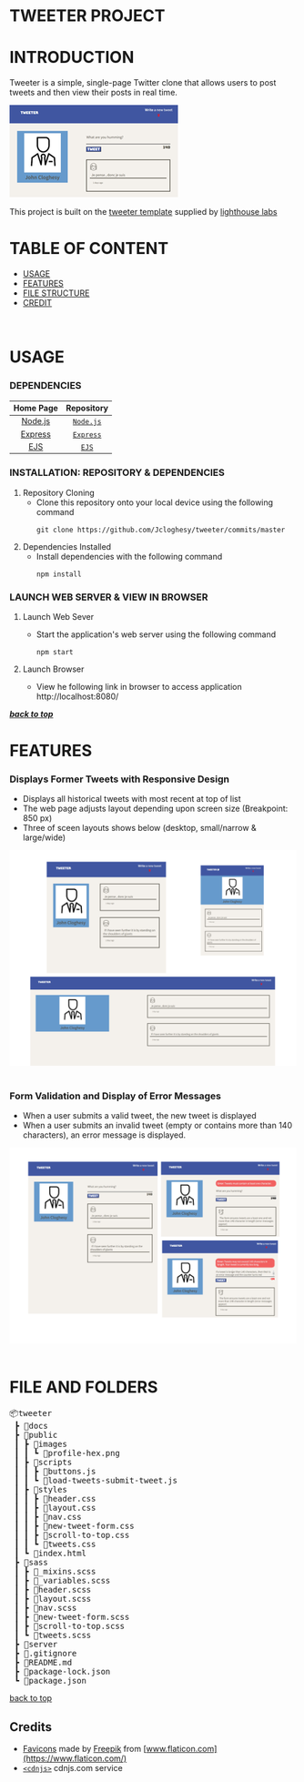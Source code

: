 # TWEETER PROJECT



# INTRODUCTION
Tweeter is a simple, single-page Twitter clone that allows users to post tweets and then view their posts in real time.

![LOGO](./docs/logo.png)

This project is built on the [tweeter template][tweeter template]
supplied by [lighthouse labs][Lighthouse Labs - GitHub]


# TABLE OF CONTENT

- [USAGE](#usage)
- [FEATURES](#features)
- [FILE STRUCTURE](#file-structure)
- [CREDIT](#credit)

&nbsp;


# USAGE

### DEPENDENCIES
    
| Home Page               | Repository               |
|  :--:                   |  :--:                    |
|  [Node.js][node.org]    |  [`Node.js`][node.git]   | <br>
|  [Express][express.git] |  [`Express`][express.git]| <br>
|  [EJS][ejs.org]         |  [`EJS`][ejs.npmjs]      | <br>
 

### INSTALLATION: REPOSITORY & DEPENDENCIES
  
  1. Repository Cloning 
      - Clone this repository onto your local device using the following command <br>
        ``` 
        git clone https://github.com/Jcloghesy/tweeter/commits/master
        ```
 1. Dependencies Installed
      - Install dependencies with the following command <br>
        ```
        npm install
        ```
### LAUNCH WEB SERVER & VIEW IN BROWSER

  1. Launch Web Sever 
      - Start the application's web server using the following command
        ```
        npm start
        ```
  
  2. Launch Browser
      - View he following link in browser to access application <br>
        http://localhost:8080/
      


***[back to top](#table-of-content)***
&nbsp;


# FEATURES

### Displays Former Tweets with Responsive Design

  - Displays all historical tweets with most recent at top of list
  - The web page adjusts layout depending upon screen size (Breakpoint: 850 px)
  - Three of sceen layouts shows below (desktop, small/narrow & large/wide)
  
![threeSize](./docs/threeSizes.png)
&nbsp;

### Form Validation and Display of Error Messages

- When a user submits a valid tweet, the new tweet is displayed 
- When a user submits an invalid tweet (empty or contains more than 140 characters), an 
  error message is displayed.

![tweetErrs](./docs/tweetErrs.png)  
&nbsp;

# FILE AND FOLDERS 

<pre>
📦tweeter
 ┣ 📂docs
 ┣ 📂public
 ┃ ┣ 📂images
 ┃ ┃ ┗ 📜profile-hex.png
 ┃ ┣ 📂scripts
 ┃ ┃ ┣ 📜buttons.js
 ┃ ┃ ┗ 📜load-tweets-submit-tweet.js
 ┃ ┣ 📂styles
 ┃ ┃ ┣ 📜header.css
 ┃ ┃ ┣ 📜layout.css
 ┃ ┃ ┣ 📜nav.css
 ┃ ┃ ┣ 📜new-tweet-form.css
 ┃ ┃ ┣ 📜scroll-to-top.css
 ┃ ┃ ┗ 📜tweets.css
 ┃ ┗ 📜index.html
 ┣ 📂sass
 ┃ ┣ 📜_mixins.scss
 ┃ ┣ 📜_variables.scss
 ┃ ┣ 📜header.scss
 ┃ ┣ 📜layout.scss
 ┃ ┣ 📜nav.scss
 ┃ ┣ 📜new-tweet-form.scss
 ┃ ┣ 📜scroll-to-top.scss
 ┃ ┗ 📜tweets.scss
 ┣ 📂server
 ┣ 📜.gitignore
 ┣ 📜README.md
 ┣ 📜package-lock.json
 ┗ 📜package.json
</pre>

[back to top](#table-of-content)
&nbsp;


## Credits
- [Favicons](https://www.flaticon.com/premium-icon/twitter_3025545) made by [Freepik](https://www.freepik.com) from [www.flaticon.com](https://www.flaticon.com/)
- [`<cdnjs>`][<cdnjs>] cdnjs.com service
  
&nbsp;

<!-- REFERENCE LINKS -->

<!-- Dependencies -->  
  [node.org]: https://nodejs.org/en
  [node.git]: https://github.com/nodejs/node
  [express.org]: https://expressjs.com/  
  [express.git]: https://github.com/expressjs/express  
  [ejs.org]: https://ejs.co/
  [ejs.npmjs]: https://www.npmjs.com/package/ejs
  [nodemon.org]: https://nodemon.io/
  [nodemon.git]: https://github.com/remy/nodemon
 
<!-- Additional Website Links -->
[Lighthouse Labs - GitHub]: https://github.com/lighthouse-labs
[tweeter template]: https://github.com/lighthouse-labs/tweeter
[<cdnjs>]: https://cdnjs.com/

<!-- Images - Screen Captures & Logos, etc  -->
[mainMedium]: /docs/mainMedium.png
[mainNarrow]: /docs/mainNarrow.png
[mainWide]: /docs/mainWide.png
[tweetErrNoChar]: /docs/tweetErrNoChar.png
[tweetErrTooLong]: /docs/tweetErrTooLong.png
[tweetform]: /docs/tweetform.png
